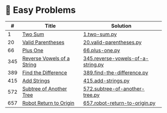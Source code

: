 # 📗 Easy Problems

| # | Title | Solution |
|---|-------|----------|
| 1 | [Two Sum](https://leetcode.com/problems/two-sum/description/) | [1.two-sum.py](../problems/1.two-sum.py) |
| 20 | [Valid Parentheses](https://leetcode.com/problems/valid-parentheses/description/) | [20.valid-parentheses.py](../problems/20.valid-parentheses.py) |
| 66 | [Plus One](https://leetcode.com/problems/plus-one/description/) | [66.plus-one.py](../problems/66.plus-one.py) |
| 345 | [Reverse Vowels of a String](https://leetcode.com/problems/reverse-vowels-of-a-string/description/) | [345.reverse-vowels-of-a-string.py](../problems/345.reverse-vowels-of-a-string.py) |
| 389 | [Find the Difference](https://leetcode.com/problems/find-the-difference/description/) | [389.find-the-difference.py](../problems/389.find-the-difference.py) |
| 415 | [Add Strings](https://leetcode.com/problems/add-strings/description/) | [415.add-strings.py](../problems/415.add-strings.py) |
| 572 | [Subtree of Another Tree](https://leetcode.com/problems/subtree-of-another-tree/description/) | [572.subtree-of-another-tree.py](../problems/572.subtree-of-another-tree.py) |
| 657 | [Robot Return to Origin](https://leetcode.com/problems/robot-return-to-origin/description/) | [657.robot-return-to-origin.py](../problems/657.robot-return-to-origin.py) |

